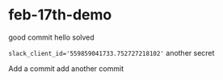 # feb-17th-demo

good commit
hello
solved

`slack_client_id='559859041733.752727218102'`
another secret

Add a commit
add another commit
